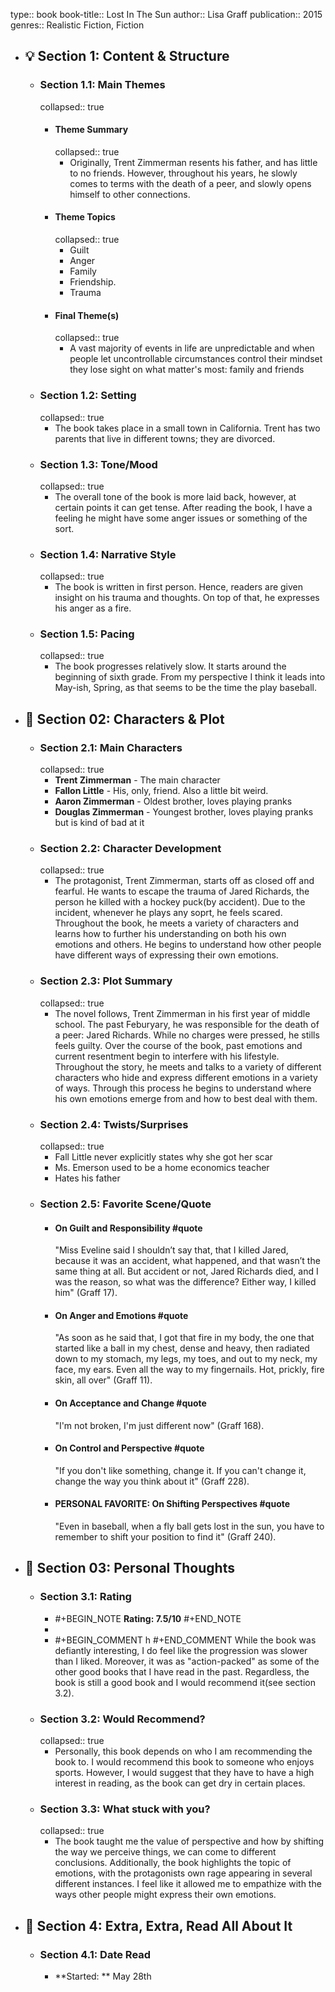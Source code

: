 type:: book
book-title:: Lost In The Sun
author:: Lisa Graff
publication:: 2015
genres:: Realistic Fiction, Fiction

- ## 💡 Section 1: Content & Structure
	- ### **Section 1.1:** Main Themes
	  collapsed:: true
		- #### Theme Summary
		  collapsed:: true
			- Originally, Trent Zimmerman resents his father, and has little to no friends. However, throughout his years, he slowly comes to terms with the death of a peer, and slowly opens himself to other connections.
		- #### Theme Topics
		  collapsed:: true
			- Guilt
			- Anger
			- Family
			- Friendship.
			- Trauma
		- #### Final Theme(s)
		  collapsed:: true
			- A vast majority of events in life are unpredictable and when people let uncontrollable circumstances control their mindset they lose sight on what matter's most: family and friends
	- ### **Section 1.2:** Setting
	  collapsed:: true
		- The book takes place in a small town in California. Trent has two parents that live in different towns; they are divorced.
	- ### **Section 1.3:** Tone/Mood
	  collapsed:: true
		- The overall tone of the book is more laid back, however, at certain points it can get tense. After reading the book, I have a feeling he might have some anger issues or something of the sort.
	- ### **Section 1.4:** Narrative Style
	  collapsed:: true
		- The book is written in first person. Hence, readers are given insight on his trauma and thoughts. On top of that, he expresses his anger as a fire.
	- ### **Section 1.5:** Pacing
	  collapsed:: true
		- The book progresses relatively slow. It starts around the beginning of sixth grade. From my perspective I think it leads into May-ish, Spring, as that seems to be the time the play baseball.
- ## 🧠 Section 02: Characters & Plot
	- ### **Section 2.1:** Main Characters
	  collapsed:: true
		- **Trent Zimmerman** - The main character
		- **Fallon Little** - His, only, friend. Also a little bit weird.
		- **Aaron Zimmerman** - Oldest brother, loves playing pranks
		- **Douglas Zimmerman** - Youngest brother, loves playing pranks but is kind of bad at it
	- ### **Section 2.2:** Character Development
	  collapsed:: true
		- The protagonist, Trent Zimmerman, starts off as closed off and fearful. He wants to escape the trauma of Jared Richards, the person he killed with a hockey puck(by accident). Due to the incident, whenever he plays any soprt, he feels scared. Throughout the book, he meets a variety of characters and learns how to further his understanding on both his own emotions and others. He begins to understand how other people have different ways of expressing their own emotions.
	- ### **Section 2.3:** Plot Summary
	  collapsed:: true
		- The novel follows, Trent Zimmerman in his first year of middle school. The past Feburyary, he was responsible for the death of a peer: Jared Richards. While no charges were pressed, he stills feels guilty. Over the course of the book, past emotions and current resentment begin to interfere with his lifestyle. Throughout the story, he meets and talks to a variety of different characters who hide and express different emotions in a variety of ways. Through this process he begins to understand where his own emotions emerge from and how to best deal with them.
	- ### **Section 2.4:** Twists/Surprises
	  collapsed:: true
		- Fall Little never explicitly states why she got her scar
		- Ms. Emerson used to be a home economics teacher
		- Hates his father
	- ### **Section 2.5:** Favorite Scene/Quote
		- #### On Guilt and Responsibility #quote
		  "Miss Eveline said I shouldn’t say that, that I killed Jared, because it was an accident, what happened, and that wasn’t the same thing at all. But accident or not, Jared Richards died, and I was the reason, so what was the difference? Either way, I killed him" (Graff 17).
		- #### On Anger and Emotions #quote
		  "As soon as he said that, I got that fire in my body, the one that started like a ball in my chest, dense and heavy, then radiated down to my stomach, my legs, my toes, and out to my neck, my face, my ears. Even all the way to my fingernails. Hot, prickly, fire skin, all over" (Graff 11).
		- #### On Acceptance and Change #quote
		  "I'm not broken, I'm just different now" (Graff 168).
		- #### On Control and Perspective #quote
		  "If you don't like something, change it. If you can't change it, change the way you think about it" (Graff 228).
		- #### PERSONAL FAVORITE: On Shifting Perspectives #quote
		  "Even in baseball, when a fly ball gets lost in the sun, you have to remember to shift your position to find it" (Graff 240).
- ## 💭 Section 03: Personal Thoughts
	- ###  **Section 3.1:** Rating
		- #+BEGIN_NOTE
		  **Rating: 7.5/10**
		  #+END_NOTE
		-
		- #+BEGIN_COMMENT
		  h
		  #+END_COMMENT 
		  While the book was defiantly interesting, I do feel like the progression was slower than I liked. Moreover, it was as "action-packed" as some of the other good books that I have read in the past. Regardless, the book is still a good book and I would recommend it(see section 3.2).
	- ### **Section 3.2:** Would Recommend?
	  collapsed:: true
		- Personally, this book depends on who I am recommending the book to. I would recommend this book to someone who enjoys sports. However, I would suggest that they have to have a high interest in reading, as the book can get dry in certain places.
	- ### **Section 3.3:** What stuck with you?
	  collapsed:: true
		- The book taught me the value of perspective and how by shifting the way we perceive things, we can come to different conclusions. Additionally, the book highlights the topic of emotions, with the protagonists own rage appearing in several different instances. I feel like it allowed me to empathize with the ways other people might express their own emotions.
- ## 📰 Section 4: Extra, Extra, Read All About It
	- ### **Section 4.1:** Date Read
		- **Started: ** May 28th
